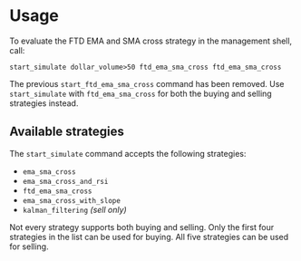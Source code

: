 # Usage

To evaluate the FTD EMA and SMA cross strategy in the management shell, call:

```
start_simulate dollar_volume>50 ftd_ema_sma_cross ftd_ema_sma_cross
```

The previous `start_ftd_ema_sma_cross` command has been removed.
Use `start_simulate` with `ftd_ema_sma_cross` for both the buying and
selling strategies instead.

## Available strategies

The `start_simulate` command accepts the following strategies:

* `ema_sma_cross`
* `ema_sma_cross_and_rsi`
* `ftd_ema_sma_cross`
* `ema_sma_cross_with_slope`
* `kalman_filtering` *(sell only)*

Not every strategy supports both buying and selling. Only the first four
strategies in the list can be used for buying. All five strategies can be used
for selling.
